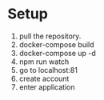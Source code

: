 # Setup
1. pull the repository.
2. docker-compose build
3. docker-compose up -d
4. npm run watch
5. go to localhost:81
6. create account
7. enter application

